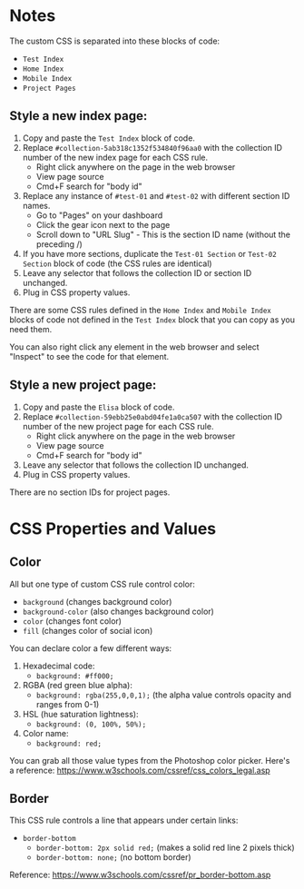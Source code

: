# Notes

The custom CSS is separated into these blocks of code:

* `Test Index`
* `Home Index`
* `Mobile Index`
* `Project Pages`

## Style a new index page:
1. Copy and paste the `Test Index` block of code.
2. Replace `#collection-5ab318c1352f534840f96aa0` with the collection ID number of the new index page for each CSS rule.
    * Right click anywhere on the page in the web browser
    * View page source
    * Cmd+F search for "body id"
3. Replace any instance of `#test-01` and `#test-02` with different section ID names.
    * Go to "Pages" on your dashboard
    * Click the gear icon next to the page
    * Scroll down to "URL Slug" - This is the section ID name (without the preceding /)
4. If you have more sections, duplicate the `Test-01 Section` or `Test-02 Section` block of code (the CSS rules are identical)
5. Leave any selector that follows the collection ID or section ID unchanged.
6. Plug in CSS property values.

There are some CSS rules defined in the `Home Index` and `Mobile Index` blocks of code not defined in the `Test Index` block that you can copy as you need them.

You can also right click any element in the web browser and select "Inspect" to see the code for that element.

## Style a new project page:
1. Copy and paste the `Elisa` block of code.
2. Replace `#collection-59ebb25e0abd04fe1a0ca507` with the collection ID number of the new project page for each CSS rule.
    * Right click anywhere on the page in the web browser
    * View page source
    * Cmd+F search for "body id"
3. Leave any selector that follows the collection ID unchanged.
4. Plug in CSS property values.

There are no section IDs for project pages.

# CSS Properties and Values

## Color
All but one type of custom CSS rule control color:
- `background` (changes background color)
- `background-color` (also changes background color)
- `color` (changes font color)
- `fill` (changes color of social icon)

You can declare color a few different ways:
1. Hexadecimal code:
    * `background: #ff000;`
2. RGBA (red green blue alpha):
    * `background: rgba(255,0,0,1);` (the alpha value controls opacity and ranges from 0-1)
3. HSL (hue saturation lightness):
    * `background: (0, 100%, 50%);`
4. Color name:
    * `background: red;`

You can grab all those value types from the Photoshop color picker.
Here's a reference: <https://www.w3schools.com/cssref/css_colors_legal.asp>

## Border
This CSS rule controls a line that appears under certain links:
- `border-bottom`
  - `border-bottom: 2px solid red;` (makes a solid red line 2 pixels thick)
  - `border-bottom: none;` (no bottom border)

Reference: <https://www.w3schools.com/cssref/pr_border-bottom.asp>
